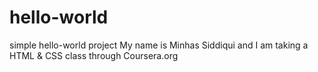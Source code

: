 # hello-world
simple hello-world project
My name is Minhas Siddiqui and I am taking a HTML & CSS class through Coursera.org
